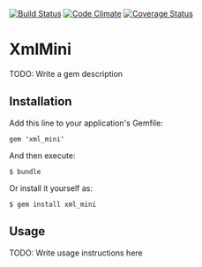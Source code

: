 [![Build Status](https://secure.travis-ci.org/Pouleijn/xml_mini.png?branch=master)](http://travis-ci.org/Pouleijn/xml_mini)
[![Code Climate](https://codeclimate.com/github/Pouleijn/xml_mini.png)](https://codeclimate.com/github/Pouleijn/xml_mini)
[![Coverage Status](https://coveralls.io/repos/Pouleijn/xml_mini/badge.png?branch=master)](https://coveralls.io/r/Pouleijn/xml_mini)

# XmlMini

TODO: Write a gem description

## Installation

Add this line to your application's Gemfile:

    gem 'xml_mini'

And then execute:

    $ bundle

Or install it yourself as:

    $ gem install xml_mini

## Usage

TODO: Write usage instructions here
